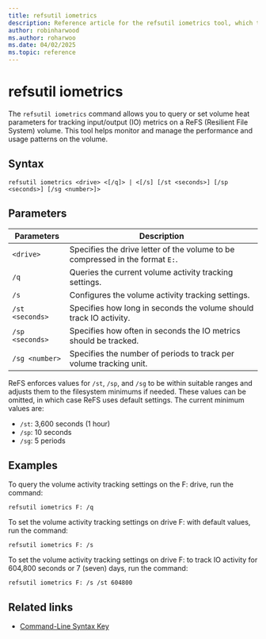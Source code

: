 ```yaml
---
title: refsutil iometrics
description: Reference article for the refsutil iometrics tool, which tracks IO data to monitor performance and usage patterns on a Resilient File System (ReFS) volume in Windows.
author: robinharwood
ms.author: roharwoo
ms.date: 04/02/2025
ms.topic: reference
---
```


# refsutil iometrics

The `refsutil iometrics` command allows you to query or set volume heat parameters for tracking input/output (IO) metrics on a ReFS (Resilient File System) volume. This tool helps monitor and manage the performance and usage patterns on the volume.

## Syntax

```
refsutil iometrics <drive> <[/q]> | <[/s] [/st <seconds>] [/sp <seconds>] [/sg <number>]>
```

## Parameters

| Parameters | Description |
|--|--|
| `<drive>` | Specifies the drive letter of the volume to be compressed in the format `E:`. |
| `/q` | Queries the current volume activity tracking settings. |
| `/s` | Configures the volume activity tracking settings. |
| `/st <seconds>` | Specifies how long in seconds the volume should track IO activity. |
| `/sp <seconds>` | Specifies how often in seconds the IO metrics should be tracked. |
| `/sg <number>` | Specifies the number of periods to track per volume tracking unit. |

ReFS enforces values for `/st`, `/sp`, and `/sg` to be within suitable ranges and adjusts them to the filesystem minimums if needed. These values can be omitted, in which case ReFS uses default settings. The current minimum values are:

- `/st`: 3,600 seconds (1 hour)
- `/sp`: 10 seconds
- `/sg`: 5 periods

## Examples

To query the volume activity tracking settings on the F: drive, run the command:

```
refsutil iometrics F: /q
```

To set the volume activity tracking settings on drive F: with default values, run the command:

```
refsutil iometrics F: /s
```

To set the volume activity tracking settings on drive F: to track IO activity for 604,800 seconds or 7 (seven) days, run the command:

```
refsutil iometrics F: /s /st 604800
```

## Related links

- [Command-Line Syntax Key](command-line-syntax-key.md)
